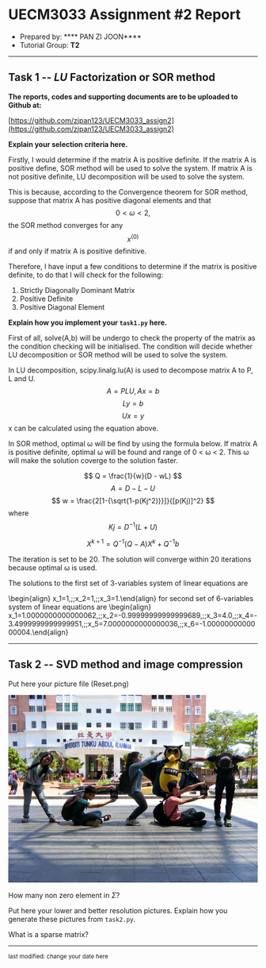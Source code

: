 UECM3033 Assignment #2 Report
========================================================

- Prepared by: **** PAN ZI JOON****
- Tutorial Group: ****T2****

--------------------------------------------------------

## Task 1 --  $LU$ Factorization or SOR method


**The reports, codes and supporting documents are to be uploaded to Github at:** 

[https://github.com/zjpan123/UECM3033_assign2](https://github.com/zjpan123/UECM3033_assign2)


**Explain your selection criteria here.**

Firstly, I would determine if the matrix A is positive definite. If the matrix A is positive define, SOR method will be used to solve the system. If matrix A is not positive definite, LU decomposition will be used to solve the system. 

This is because, according to the Convergence theorem for SOR method, suppose that matrix A has positive diagonal elements and that $$ 0 <  ω < 2, $$ the SOR method converges for any $$ x^{(0)}$$ if and only if matrix A is positive definitive. 

Therefore, I have input a few conditions to determine if the matrix is positive definite, to do that I will check for the following:
1. Strictly Diagonally Dominant Matrix
2. Positive Definite
3. Positive Diagonal Element


**Explain how you implement your `task1.py` here.**

First of all, solve(A,b) will be undergo to check the property of the matrix as the condition checking will be initialised. The condition will decide whether LU decomposition or SOR method will be used to solve the system.

In LU decomposition, scipy.linalg.lu(A) is used to decompose matrix A to P, L and U. 
$$ A = PLU , Ax = b$$ $$ Ly = b $$ $$ Ux=y$$ 
x can be calculated using the equation above.

In SOR method, optimal ω will be find by using the formula below. If matrix A is positive definite, optimal ω will be found and range of 0 < ω < 2. This ω will make the solution coverge to the solution faster.

$$ Q = \frac{1}{w}(D - wL) $$ $$ A = D-L-U $$ $$ w = \frac{2[1-{\sqrt{1-p(Kj^2)}}]}{[p(Kj)]^2} $$ where $$Kj = D^{-1}(L+U)$$

$$ X^{k+1} = Q^{-1}(Q-A)X^{k} + Q^{-1}b$$

The iteration is set to be 20. The solution will converge within 20 iterations because optimal ω is used.

The solutions to the first set of 3-variables system of linear equations are

\begin{align} x_1=1,\;\;x_2=1,\;\;x_3=1.\end{align}
for second set of 6-variables system of linear equations are \begin{align} x_1=1.0000000000000062,\;\;x_2=-0.99999999999999689,\;\;x_3=4.0,\;\;x_4=-3.4999999999999951,\;\;x_5=7.0000000000000036,\;\;x_6=-1.0000000000000004.\end{align}

---------------------------------------------------------

## Task 2 -- SVD method and image compression

Put here your picture file (Reset.png)

![Reset.jpg](Reset.jpg)

How many non zero element in $\Sigma$?

Put here your lower and better resolution pictures. Explain how you generate
these pictures from `task2.py`.

What is a sparse matrix?


-----------------------------------

<sup>last modified: change your date here</sup>
